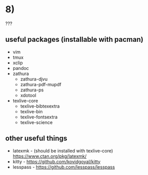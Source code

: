 # 8)

???

## useful packages (installable with pacman)

- vim
- tmux
- xclip
- pandoc
- zathura
	- zathura-djvu
	- zathura-pdf-mupdf
	- zathura-ps
	- xdotool
- texlive-core
	- texlive-bibtexextra
	- texlive-bin
	- texlive-fontsextra
	- texlive-science

## other useful things

- latexmk - (should be installed with texlive-core) https://www.ctan.org/pkg/latexmk/
- kitty - https://github.com/kovidgoyal/kitty
- lesspass - https://github.com/lesspass/lesspass
